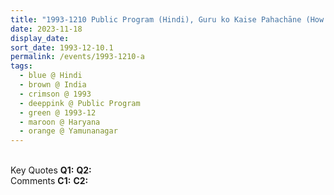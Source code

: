 ```yaml
---
title: "1993-1210 Public Program (Hindi), Guru ko Kaise Pahachāne (How to Recognize Guru), Yamunānagar, Haryana, India"
date: 2023-11-18
display_date: 
sort_date: 1993-12-10.1
permalink: /events/1993-1210-a
tags:
  - blue @ Hindi
  - brown @ India
  - crimson @ 1993
  - deeppink @ Public Program
  - green @ 1993-12
  - maroon @ Haryana
  - orange @ Yamunanagar
---
```


<br>

<wave-list>
  <list-title color="DarkSeaGreen" width="55">Key Quotes</list-title>
  <list-item color="BlanchedAlmond" width="280"><b>Q1:</b> <i></i></list-item>
  <list-item color="Lavender" width="280"><b>Q2:</b> <i></i></list-item>
</wave-list>

<br>

<wave-list>
  <list-title color="DarkSeaGreen" width="55">Comments</list-title>
  <list-item color="BlanchedAlmond" width="280"><b>C1:</b> <i></i></list-item>
  <list-item color="Lavender" width="280"><b>C2:</b> <i></i></list-item>
</wave-list>